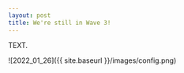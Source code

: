 ```yaml
---
layout: post
title: We're still in Wave 3!
---
```


TEXT.

![2022_01_26]({{ site.baseurl }}/images/config.png)
